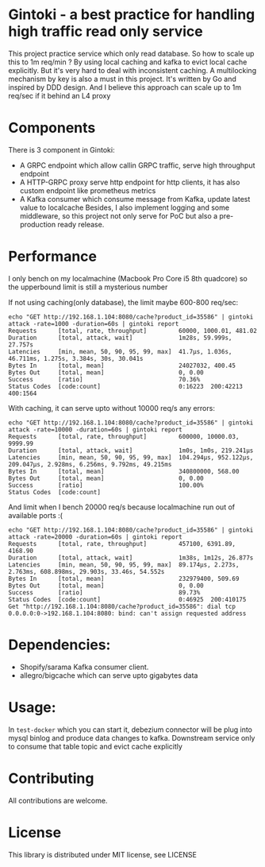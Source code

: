# Gintoki - a best practice for handling high traffic read only service
This project practice service which only read database. So how to scale up this to 1m req/min ? 
By using local caching and kafka to evict local cache explicitly. But it's very hard to deal with inconsistent caching. A multilocking mechanism by key is also a must in this project. It's written by Go and inspired by DDD design.
And I believe this approach can scale up to 1m req/sec if it behind an L4 proxy  
# Components
There is 3 component in Gintoki:
- A GRPC endpoint which allow callin GRPC traffic, serve high throughput endpoint
- A HTTP-GRPC proxy serve http endpoint for http clients, it has also custom endpoint like prometheus metrics
- A Kafka consumer which consume message from Kafka, update latest value to localcache
Besides, I also implement logging and some middleware, so this project not only serve for PoC but also a pre-production ready release.
# Performance
I only bench on my localmachine (Macbook Pro Core i5 8th quadcore) so the upperbound limit is still a mysterious number

If not using caching(only database), the limit maybe 600-800 req/sec:
```
echo "GET http://192.168.1.104:8080/cache?product_id=35586" | gintoki attack -rate=1000 -duration=60s | gintoki report
Requests      [total, rate, throughput]         60000, 1000.01, 481.02
Duration      [total, attack, wait]             1m28s, 59.999s, 27.757s
Latencies     [min, mean, 50, 90, 95, 99, max]  41.7µs, 1.036s, 46.711ms, 1.275s, 3.384s, 30s, 30.041s
Bytes In      [total, mean]                     24027032, 400.45
Bytes Out     [total, mean]                     0, 0.00
Success       [ratio]                           70.36%
Status Codes  [code:count]                      0:16223  200:42213  400:1564
```

With caching, it can serve upto without 10000 req/s any errors:
```
echo "GET http://192.168.1.104:8080/cache?product_id=35586" | gintoki attack -rate=10000 -duration=60s | gintoki report
Requests      [total, rate, throughput]         600000, 10000.03, 9999.99
Duration      [total, attack, wait]             1m0s, 1m0s, 219.241µs
Latencies     [min, mean, 50, 90, 95, 99, max]  104.294µs, 952.122µs, 209.047µs, 2.928ms, 6.256ms, 9.792ms, 49.215ms
Bytes In      [total, mean]                     340800000, 568.00
Bytes Out     [total, mean]                     0, 0.00
Success       [ratio]                           100.00%
Status Codes  [code:count]
```

And limit when I bench 20000 req/s because localmachine run out of available ports :(

```
echo "GET http://192.168.1.104:8080/cache?product_id=35586" | gintoki attack -rate=20000 -duration=60s | gintoki report
Requests      [total, rate, throughput]         457100, 6391.89, 4168.90
Duration      [total, attack, wait]             1m38s, 1m12s, 26.877s
Latencies     [min, mean, 50, 90, 95, 99, max]  89.174µs, 2.273s, 2.763ms, 608.898ms, 29.903s, 33.46s, 54.552s
Bytes In      [total, mean]                     232979400, 509.69
Bytes Out     [total, mean]                     0, 0.00
Success       [ratio]                           89.73%
Status Codes  [code:count]                      0:46925  200:410175
Get "http://192.168.1.104:8080/cache?product_id=35586": dial tcp 0.0.0.0:0->192.168.1.104:8080: bind: can't assign requested address
```

# Dependencies:
- Shopify/sarama Kafka consumer client.
- allegro/bigcache which can serve upto gigabytes data

# Usage:

In `test-docker` which you can start it, debezium connector will be plug into mysql binlog and produce data changes to kafka.
Downstream service only to consume that table topic and evict cache explicitly

# Contributing
All contributions are welcome.

# License
This library is distributed under MIT license, see LICENSE